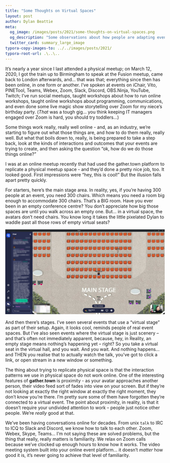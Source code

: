 ```yaml
---
title: "Some Thoughts on Virtual Spaces"
layout: post
author: Dylan Beattie
meta:
  og_image: /images/posts/2021/some-thoughts-on-virtual-spaces.png
  og_description: "Some observations about how people are adapting events to work in online formats."
  twitter_card: summary_large_image
typora-copy-images-to: ../../images/posts/2021/
typora-root-url: .\..\..
---
```


It’s nearly a year since I last attended a physical meetup; on March 12, 2020, I got the train up to Birmingham to speak at the Fusion meetup, came back to London afterwards, and… that was that; everything since then has been online, in one form or another. I’ve spoken at events on iChair, Vito, PINETool, Teams, Webex, Zoom, Slack, Discord, OBS.Ninja, YouTube, Twitch; I’ve run social meetups, taught workshops about how to run online workshops, taught online workshops about programming, communications, and even done some live magic show storytelling over Zoom for my niece’s birthday party. (*That* was a tough gig… you think keeping IT managers engaged over Zoom is hard, you should try toddlers…)

Some things work really, really well online - and, as an industry, we’re starting to figure out what those things are, and how to do them really, really well. But what that boils down to, really, is being prepared to take a step back, look at the kinds of interactions and outcomes that your events are trying to create, and then asking the question “ok, how do we do those things online?”

I was at an online meetup recently that had used the gather.town platform to replicate a physical meetup space - and they’d done a pretty nice job, too. It looked good. First impressions were “hey, this is cool!” But the illusion falls apart pretty quickly.

For starters, here’s the main stage area. In reality, yes, if you’re having 300 people at an event, you need 300 chairs. Which means you need a room big enough to accommodate 300 chairs. That’s a BIG room. Have you ever been in an empty conference centre? You don’t appreciate how big those spaces are until you walk across an empty one. But… in a virtual space, the avatars don’t need chairs. You know long it takes the little pixelated Dylan to waddle past all those rows of empty virtual seats?

![image-20210225192316342](/images/posts/2021/image-20210225192316342.png)

And then there’s stages. I’ve seen several events that use a “virtual stage” as part of their setup. Again, it looks cool, reminds people of real event spaces. But I’ve also seen events where the virtual stage is just scenery – and that’s often not immediately apparent, because, hey, in Reality, an empty stage means nothing’s happening yet – right? So you take a virtual seat in the virtual hall, and you wait. And you wait. And nothing happens… and THEN you realise that to actually watch the talk, you’ve got to click a link, or open stream in a new window or something.

The thing about trying to replicate physical space is that the interaction patterns we use in physical space do not work online. One of the interesting features of **gather.town** is proximity - as your avatar approaches another person, their video feed sort of fades into view on your screen. But if they’re not looking at exactly the right window at exactly the right moment, they don’t know you’re there. I’m pretty sure some of them have forgotten they’re connected to a virtual event. The point about proximity, in reality, is that it doesn’t require your undivided attention to work – people just notice other people. We’re *really* good at that.

We’ve been having conversations online for decades. From unix `talk` to IRC to ICQ to Slack and Discord, we know how to talk to each other. Zoom, Webex, Skype, Teams… I’m not saying these are solved problems, but the thing that really, really matters is familiarity. We relax on Zoom calls because we’ve clocked up enough hours to know how it works. The video meeting system built into your online event platform… it doesn’t *matter* how good it is, it’s never going to achieve that level of familiarity. 